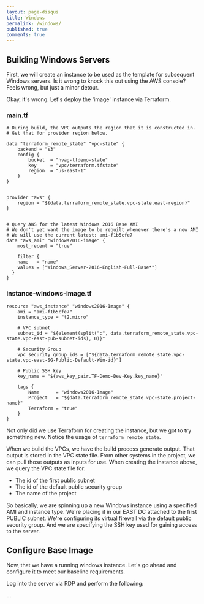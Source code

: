 ```yaml
---
layout: page-disqus
title: Windows
permalink: /windows/
published: true
comments: true
---
```


## Building Windows Servers

First, we will create an instance to be used as the template for subsequent Windows servers.  Is it wrong to knock this out using the AWS console?  Feels wrong, but just a minor detour.

Okay, it's wrong.  Let's deploy the 'image' instance via Terraform.

### main.tf
```
# During build, the VPC outputs the region that it is constructed in.
# Get that for provider region below.

data "terraform_remote_state" "vpc-state" {
    backend = "s3"
    config {
        bucket  = "hvag-tfdemo-state"
        key     = "vpc/terraform.tfstate"
        region  = "us-east-1"
    }
}


provider "aws" {
    region = "${data.terraform_remote_state.vpc-state.east-region}"
}


# Query AWS for the latest Windows 2016 Base AMI
# We don't yet want the image to be rebuilt whenever there's a new AMI
# We will use the current latest: ami-f1b5cfe7
data "aws_ami" "windows2016-image" {
    most_recent = "true"

    filter {
    name   = "name"
    values = ["Windows_Server-2016-English-Full-Base*"]
  }
}
```

### instance-windows-image.tf
```
resource "aws_instance" "windows2016-Image" {
    ami = "ami-f1b5cfe7"
    instance_type = "t2.micro"

    # VPC subnet
    subnet_id = "${element(split(":", data.terraform_remote_state.vpc-state.vpc-east-pub-subnet-ids), 0)}"

    # Security Group
    vpc_security_group_ids = ["${data.terraform_remote_state.vpc-state.vpc-east-SG-Public-Default-Win-id}"]

    # Public SSH key
    key_name = "${aws_key_pair.TF-Demo-Dev-Key.key_name}"

    tags {
        Name      = "windows2016-Image"
        Project   = "${data.terraform_remote_state.vpc-state.project-name}"
        Terraform = "true"
    }
}
```

Not only did we use Terraform for creating the instance, but we got to try something new.  Notice the usage of `terraform_remote_state`.

When we build the VPCs, we have the build process generate output.  That output is stored in the VPC state file.  From other systems in the project, we can pull those outputs as inputs for use.  When creating the instance above, we query the VPC state file for:
- The id of the first public subnet
- The id of the default public security group
- The name of the project

So basically, we are spinning up a new Windows instance using a specified AMI and instance type.  We're placing it in our EAST DC attached to the first PUBLIC subnet.  We're configuring its virtual firewall via the default public security group.  And we are specifying the SSH key used for gaining access to the server.

## Configure Base Image

Now, that we have a running windows instance.  Let's go ahead and configure it to meet our baseline requirements.

Log into the server via RDP and perform the following:


...

